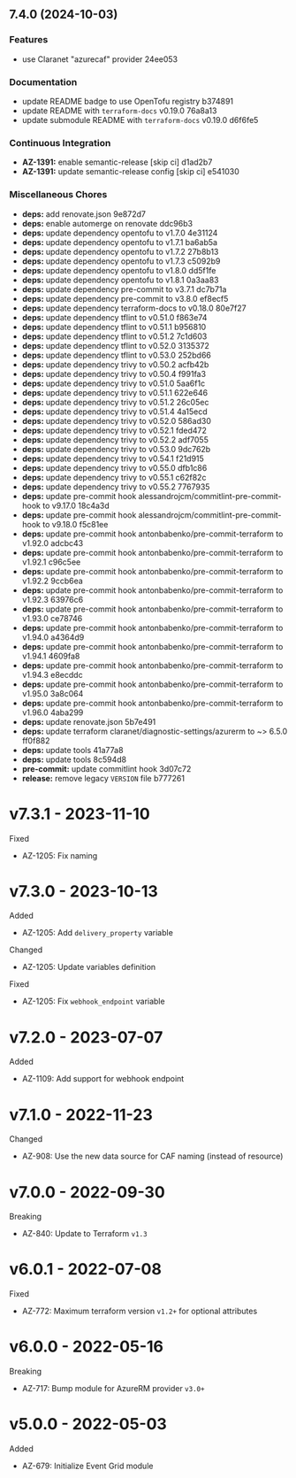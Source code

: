 ## 7.4.0 (2024-10-03)

### Features

* use Claranet "azurecaf" provider 24ee053

### Documentation

* update README badge to use OpenTofu registry b374891
* update README with `terraform-docs` v0.19.0 76a8a13
* update submodule README with `terraform-docs` v0.19.0 d6f6fe5

### Continuous Integration

* **AZ-1391:** enable semantic-release [skip ci] d1ad2b7
* **AZ-1391:** update semantic-release config [skip ci] e541030

### Miscellaneous Chores

* **deps:** add renovate.json 9e872d7
* **deps:** enable automerge on renovate ddc96b3
* **deps:** update dependency opentofu to v1.7.0 4e31124
* **deps:** update dependency opentofu to v1.7.1 ba6ab5a
* **deps:** update dependency opentofu to v1.7.2 27b8b13
* **deps:** update dependency opentofu to v1.7.3 c5092b9
* **deps:** update dependency opentofu to v1.8.0 dd5f1fe
* **deps:** update dependency opentofu to v1.8.1 0a3aa83
* **deps:** update dependency pre-commit to v3.7.1 dc7b71a
* **deps:** update dependency pre-commit to v3.8.0 ef8ecf5
* **deps:** update dependency terraform-docs to v0.18.0 80e7f27
* **deps:** update dependency tflint to v0.51.0 f863e74
* **deps:** update dependency tflint to v0.51.1 b956810
* **deps:** update dependency tflint to v0.51.2 7c1d603
* **deps:** update dependency tflint to v0.52.0 3135372
* **deps:** update dependency tflint to v0.53.0 252bd66
* **deps:** update dependency trivy to v0.50.2 acfb42b
* **deps:** update dependency trivy to v0.50.4 f991fa3
* **deps:** update dependency trivy to v0.51.0 5aa6f1c
* **deps:** update dependency trivy to v0.51.1 622e646
* **deps:** update dependency trivy to v0.51.2 26c05ec
* **deps:** update dependency trivy to v0.51.4 4a15ecd
* **deps:** update dependency trivy to v0.52.0 586ad30
* **deps:** update dependency trivy to v0.52.1 fded472
* **deps:** update dependency trivy to v0.52.2 adf7055
* **deps:** update dependency trivy to v0.53.0 9dc762b
* **deps:** update dependency trivy to v0.54.1 f21d915
* **deps:** update dependency trivy to v0.55.0 dfb1c86
* **deps:** update dependency trivy to v0.55.1 c62f82c
* **deps:** update dependency trivy to v0.55.2 7767935
* **deps:** update pre-commit hook alessandrojcm/commitlint-pre-commit-hook to v9.17.0 18c4a3d
* **deps:** update pre-commit hook alessandrojcm/commitlint-pre-commit-hook to v9.18.0 f5c81ee
* **deps:** update pre-commit hook antonbabenko/pre-commit-terraform to v1.92.0 adcbc43
* **deps:** update pre-commit hook antonbabenko/pre-commit-terraform to v1.92.1 c96c5ee
* **deps:** update pre-commit hook antonbabenko/pre-commit-terraform to v1.92.2 9ccb6ea
* **deps:** update pre-commit hook antonbabenko/pre-commit-terraform to v1.92.3 63976c6
* **deps:** update pre-commit hook antonbabenko/pre-commit-terraform to v1.93.0 ce78746
* **deps:** update pre-commit hook antonbabenko/pre-commit-terraform to v1.94.0 a4364d9
* **deps:** update pre-commit hook antonbabenko/pre-commit-terraform to v1.94.1 4609fa8
* **deps:** update pre-commit hook antonbabenko/pre-commit-terraform to v1.94.3 e8ecddc
* **deps:** update pre-commit hook antonbabenko/pre-commit-terraform to v1.95.0 3a8c064
* **deps:** update pre-commit hook antonbabenko/pre-commit-terraform to v1.96.0 4aba299
* **deps:** update renovate.json 5b7e491
* **deps:** update terraform claranet/diagnostic-settings/azurerm to ~> 6.5.0 ff0f882
* **deps:** update tools 41a77a8
* **deps:** update tools 8c594d8
* **pre-commit:** update commitlint hook 3d07c72
* **release:** remove legacy `VERSION` file b777261

# v7.3.1 - 2023-11-10

Fixed
  * AZ-1205: Fix naming

# v7.3.0 - 2023-10-13

Added
  * AZ-1205: Add `delivery_property` variable

Changed
  * AZ-1205: Update variables definition

Fixed
  * AZ-1205: Fix `webhook_endpoint` variable

# v7.2.0 - 2023-07-07

Added
  * AZ-1109: Add support for webhook endpoint

# v7.1.0 - 2022-11-23

Changed
  * AZ-908: Use the new data source for CAF naming (instead of resource)

# v7.0.0 - 2022-09-30

Breaking
  * AZ-840: Update to Terraform `v1.3`

# v6.0.1 - 2022-07-08

Fixed
  * AZ-772: Maximum terraform version `v1.2+` for optional attributes

# v6.0.0 - 2022-05-16

Breaking
  * AZ-717: Bump module for AzureRM provider `v3.0+`

# v5.0.0 - 2022-05-03

Added
  * AZ-679: Initialize Event Grid module
